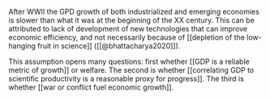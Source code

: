 After WWII the GPD growth of both industrialized and emerging economies is slower than what it was at the beginning of the XX century. This can be attributed to lack of development of new technologies that can improve economic efficiency, and not necessarily because of [[depletion of the low-hanging fruit in science]] ([[@bhattacharya2020]]). 

This assumption opens many questions: first whether [[GDP is a reliable metric of growth]] or welfare. The second is whether [[correlating GDP to scientific productivity is a reasonable proxy for progress]]. The third is whether [[war or conflict fuel economic growth]]. 

